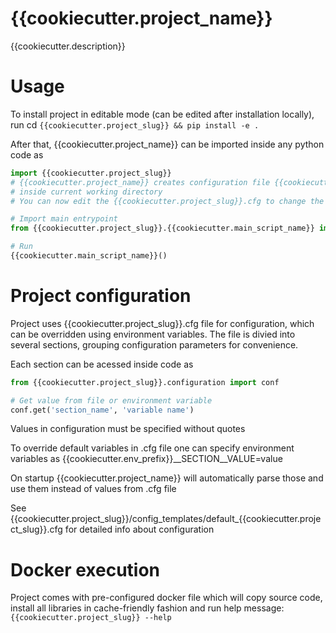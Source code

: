 {{cookiecutter.project_name}}
============================

{{cookiecutter.description}}

Usage
============================

To install project in editable mode (can be edited after installation locally),
run cd `{{cookiecutter.project_slug}} && pip install -e .`

After that, {{cookiecutter.project_name}} can be imported inside any python code as
```python
import {{cookiecutter.project_slug}}
# {{cookiecutter.project_name}} creates configuration file {{cookiecutter.project_slug}}.cfg from template (default_{{cookiecutter.project_slug}}.cfg
# inside current working directory
# You can now edit the {{cookiecutter.project_slug}}.cfg to change the configuration and rerun script

# Import main entrypoint
from {{cookiecutter.project_slug}}.{{cookiecutter.main_script_name}} import {{cookiecutter.main_script_name}}

# Run
{{cookiecutter.main_script_name}}()
```

Project configuration
============================

Project uses {{cookiecutter.project_slug}}.cfg file for configuration, which can be overridden using environment variables.
The file is divied into several sections, grouping configuration parameters for convenience.

Each section can be acessed inside code as

```python
from {{cookiecutter.project_slug}}.configuration import conf

# Get value from file or environment variable
conf.get('section_name', 'variable name')
```

Values in configuration must be specified without quotes

To override default variables in .cfg file one can specify environment variables as
{{cookiecutter.env_prefix}}__SECTION__VALUE=value

On startup {{cookiecutter.project_name}} will automatically parse those and use them instead of values from .cfg file 

See {{cookiecutter.project_slug}}/config_templates/default_{{cookiecutter.project_slug}}.cfg for detailed info about configuration

Docker execution
============================

Project comes with pre-configured docker file which will copy source code, install all libraries in cache-friendly fashion and run help message: `{{cookiecutter.project_slug}} --help`
